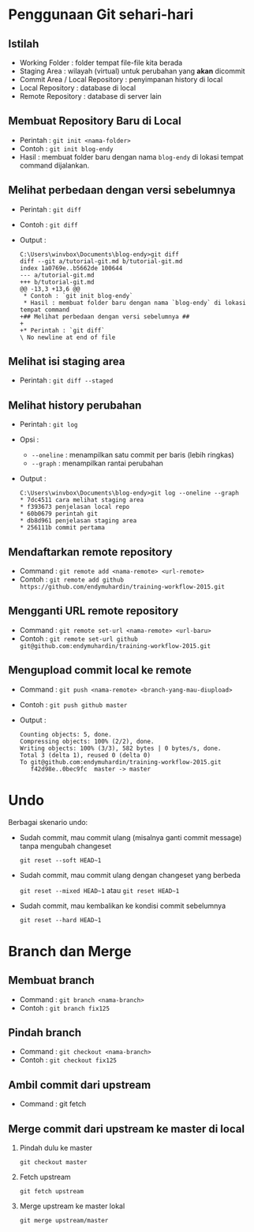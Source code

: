 # Penggunaan Git sehari-hari #

## Istilah ##

* Working Folder : folder tempat file-file kita berada
* Staging Area : wilayah (virtual) untuk perubahan yang **akan** dicommit
* Commit Area / Local Repository : penyimpanan history di local
* Local Repository : database di local
* Remote Repository : database di server lain

## Membuat Repository Baru di Local ##

* Perintah : `git init <nama-folder>`
* Contoh : `git init blog-endy`
* Hasil : membuat folder baru dengan nama `blog-endy` di lokasi tempat command dijalankan.

## Melihat perbedaan dengan versi sebelumnya ##

* Perintah : `git diff`
* Contoh : `git diff`
* Output : 

    ```
    C:\Users\winvbox\Documents\blog-endy>git diff
    diff --git a/tutorial-git.md b/tutorial-git.md
    index 1a0769e..b5662de 100644
    --- a/tutorial-git.md
    +++ b/tutorial-git.md
    @@ -13,3 +13,6 @@
     * Contoh : `git init blog-endy`
     * Hasil : membuat folder baru dengan nama `blog-endy` di lokasi tempat command
    +## Melihat perbedaan dengan versi sebelumnya ##
    +
    +* Perintah : `git diff`
    \ No newline at end of file
    ```

## Melihat isi staging area ##

* Perintah : `git diff --staged`

## Melihat history perubahan

* Perintah : `git log`
* Opsi :

    * `--oneline` : menampilkan satu commit per baris (lebih ringkas)
    * `--graph` : menampilkan rantai perubahan

* Output :

    ```
    C:\Users\winvbox\Documents\blog-endy>git log --oneline --graph
    * 7dc4511 cara melihat staging area
    * f393673 penjelasan local repo
    * 60b0679 perintah git
    * db8d961 penjelasan staging area
    * 256111b commit pertama
    ```


## Mendaftarkan remote repository

* Command : ```git remote add <nama-remote> <url-remote>```
* Contoh : ```git remote add github https://github.com/endymuhardin/training-workflow-2015.git```

## Mengganti URL remote repository

* Command : ```git remote set-url <nama-remote> <url-baru>```
* Contoh : ```git remote set-url github git@github.com:endymuhardin/training-workflow-2015.git```

## Mengupload commit local ke remote 

* Command : ```git push <nama-remote> <branch-yang-mau-diupload>```
* Contoh : ```git push github master```
* Output :

    ```
    Counting objects: 5, done.
    Compressing objects: 100% (2/2), done.
    Writing objects: 100% (3/3), 582 bytes | 0 bytes/s, done.
    Total 3 (delta 1), reused 0 (delta 0)
    To git@github.com:endymuhardin/training-workflow-2015.git
       f42d98e..0bec9fc  master -> master
    ```

# Undo #

Berbagai skenario undo:

* Sudah commit, mau commit ulang (misalnya ganti commit message) tanpa mengubah changeset

    `git reset --soft HEAD~1`

* Sudah commit, mau commit ulang dengan changeset yang berbeda

    `git reset --mixed HEAD~1` atau `git reset HEAD~1`

* Sudah commit, mau kembalikan ke kondisi commit sebelumnya

    `git reset --hard HEAD~1`


# Branch dan Merge

## Membuat branch

* Command : `git branch <nama-branch>`
* Contoh : `git branch fix125`


## Pindah branch

* Command : `git checkout <nama-branch>`
* Contoh : `git checkout fix125`

## Ambil commit dari upstream

* Command : git fetch <nama-upstream>

## Merge commit dari upstream ke master di local

1. Pindah dulu ke master

    ```git checkout master```

2. Fetch upstream

    ```git fetch upstream```

3. Merge upstream ke master lokal

    ```git merge upstream/master```